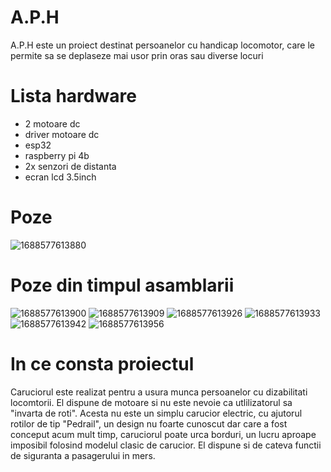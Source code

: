 # A.P.H
A.P.H este un proiect destinat persoanelor cu handicap locomotor, care le permite sa se deplaseze mai usor prin oras sau diverse locuri

# Lista hardware

- 2 motoare dc
- driver motoare dc
- esp32
- raspberry pi 4b
- 2x senzori de distanta
- ecran lcd 3.5inch

# Poze 

![1688577613880](https://github.com/nominal2/A.P.H/assets/83899932/6a1169d0-710d-47d5-b448-42dbeb945eec)

# Poze din timpul asamblarii


![1688577613900](https://github.com/nominal2/A.P.H/assets/83899932/3dd0fb7a-4ea8-413e-b793-a2924954e36d)
![1688577613909](https://github.com/nominal2/A.P.H/assets/83899932/a8b5d93a-9f03-4da5-ad95-f1ac16c18985)
![1688577613926](https://github.com/nominal2/A.P.H/assets/83899932/b7e1a0e7-24b1-428e-9785-96a203a05877)
![1688577613933](https://github.com/nominal2/A.P.H/assets/83899932/18238d6d-cdff-41c1-b898-8210d9341ca8)
![1688577613942](https://github.com/nominal2/A.P.H/assets/83899932/8defcae8-aa62-4e7d-81ef-05773548b6d8)
![1688577613956](https://github.com/nominal2/A.P.H/assets/83899932/66cfcb04-7717-4d89-bc66-453bede9d3ef)


# In ce consta proiectul

Caruciorul este realizat pentru a usura munca persoanelor cu dizabilitati locomtorii. El dispune de motoare si nu este nevoie ca utlilizatorul sa "invarta de roti". Acesta nu este un simplu carucior electric, cu ajutorul rotilor de tip "Pedrail", un design nu foarte cunoscut dar care a fost conceput acum mult timp, caruciorul poate urca borduri, un lucru aproape imposibil folosind modelul clasic de carucior.
El dispune si de cateva functii de siguranta a pasagerului in mers.
